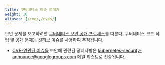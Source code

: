 ```yaml
---
title: 쿠버네티스 이슈 트래커
weight: 10
aliases: [/cve/,/cves/]
---
```


보안 문제를 보고하려면 [쿠버네티스 보안 공개 프로세스](/docs/reference/issues-security/security/#report-a-vulnerability)를 따른다.
쿠버네티스 코드 작업 및 공개 문제는 [깃허브 이슈](https://github.com/kubernetes/kubernetes/issues/)를 사용하여 추적됩니다.
* [CVE-연관된 이슈들](https://github.com/kubernetes/kubernetes/issues?utf8=%E2%9C%93&q=is%3Aissue+label%3Aarea%2Fsecurity+in%3Atitle+CVE)
보안에 관련된 공지사항은 [kubernetes-security-announce@googlegroups.com](https://groups.google.com/forum/#!forum/kubernetes-security-announce) 메일 리스트로 전송됩니다.
